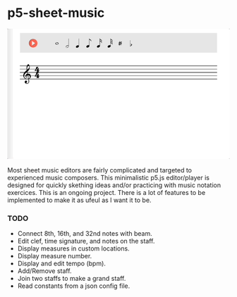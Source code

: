 # p5-sheet-music
![](docs/p5-sheet-music.gif)

Most sheet music editors are fairly complicated and targeted to experienced music composers.
This minimalistic p5.js editor/player is designed for quickly skething ideas and/or practicing
with music notation exercices. This is an ongoing project. There is a lot of features to be 
implemented to make it as ufeul as I want it to be.

### TODO

- Connect 8th, 16th, and 32nd notes with beam.
- Edit clef, time signature, and notes on the staff.
- Display measures in custom locations.
- Display measure number.
- Display and edit tempo (bpm).
- Add/Remove staff.
- Join two staffs to make a grand staff. 
- Read constants from a json config file.
